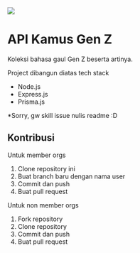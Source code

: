 <img src="./src/kapibara.jpg">

# API Kamus Gen Z

Koleksi bahasa gaul Gen Z beserta artinya.

Project dibangun diatas tech stack
- Node.js
- Express.js
- Prisma.js

*Sorry, gw skill issue nulis readme :D
## Kontribusi

Untuk member orgs
1. Clone repository ini
2. Buat branch baru dengan nama user
3. Commit dan push
4. Buat pull request

Untuk non member orgs
1. Fork repository
2. Clone repository
3. Commit dan push
4. Buat pull request
